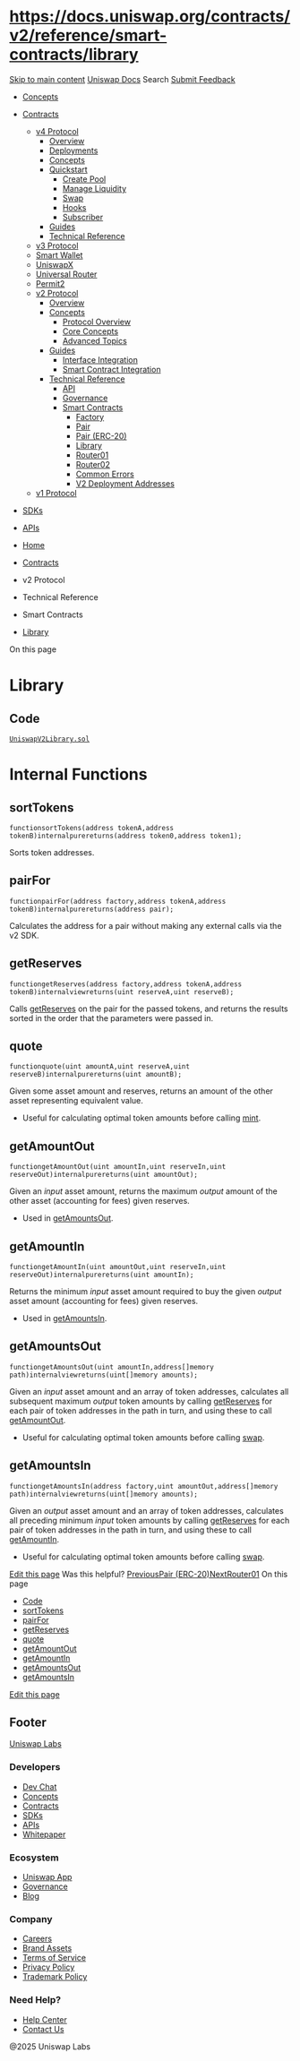 # https://docs.uniswap.org/contracts/v2/reference/smart-contracts/library

[Skip to main content](https://docs.uniswap.org/contracts/v2/reference/smart-contracts/library#__docusaurus_skipToContent_fallback)
[Uniswap Docs](https://docs.uniswap.org/)
Search
[Submit Feedback](https://docs.google.com/forms/d/e/1FAIpQLSdjSkZam8KiatL9XACRVxCHjDJjaPGbls77PCXDKFn4JwykXg/viewform)
  * [Concepts](https://docs.uniswap.org/concepts/overview)
  * [Contracts](https://docs.uniswap.org/contracts/v4/overview)
    * [v4 Protocol](https://docs.uniswap.org/contracts/v4/overview)
      * [Overview](https://docs.uniswap.org/contracts/v4/overview)
      * [Deployments](https://docs.uniswap.org/contracts/v4/deployments)
      * [Concepts](https://docs.uniswap.org/contracts/v4/concepts/v4-vs-v3)
      * [Quickstart](https://docs.uniswap.org/contracts/v4/quickstart/create-pool)
        * [Create Pool](https://docs.uniswap.org/contracts/v4/quickstart/create-pool)
        * [Manage Liquidity](https://docs.uniswap.org/contracts/v4/quickstart/manage-liquidity/setup-liquidity)
        * [Swap](https://docs.uniswap.org/contracts/v4/quickstart/swap)
        * [Hooks](https://docs.uniswap.org/contracts/v4/quickstart/hooks/setup)
        * [Subscriber](https://docs.uniswap.org/contracts/v4/quickstart/subscriber)
      * [Guides](https://docs.uniswap.org/contracts/v4/guides/hooks/your-first-hook)
      * [Technical Reference](https://docs.uniswap.org/contracts/v4/reference/errors/)
    * [v3 Protocol](https://docs.uniswap.org/contracts/v3/overview)
    * [Smart Wallet](https://docs.uniswap.org/contracts/smart-wallet/overview)
    * [UniswapX](https://docs.uniswap.org/contracts/uniswapx/overview)
    * [Universal Router](https://docs.uniswap.org/contracts/universal-router/overview)
    * [Permit2](https://docs.uniswap.org/contracts/permit2/overview)
    * [v2 Protocol](https://docs.uniswap.org/contracts/v2/overview)
      * [Overview](https://docs.uniswap.org/contracts/v2/overview)
      * [Concepts](https://docs.uniswap.org/contracts/v2/concepts/protocol-overview/how-uniswap-works)
        * [Protocol Overview](https://docs.uniswap.org/contracts/v2/concepts/protocol-overview/how-uniswap-works)
        * [Core Concepts](https://docs.uniswap.org/contracts/v2/concepts/core-concepts/swaps)
        * [Advanced Topics](https://docs.uniswap.org/contracts/v2/concepts/advanced-topics/fees)
      * [Guides](https://docs.uniswap.org/contracts/v2/guides/interface-integration/using-the-api)
        * [Interface Integration](https://docs.uniswap.org/contracts/v2/guides/interface-integration/using-the-api)
        * [Smart Contract Integration](https://docs.uniswap.org/contracts/v2/guides/smart-contract-integration/quick-start)
      * [Technical Reference](https://docs.uniswap.org/contracts/v2/reference/API/overview)
        * [API](https://docs.uniswap.org/contracts/v2/reference/API/overview)
        * [Governance](https://docs.uniswap.org/contracts/v2/reference/Governance/governance-reference)
        * [Smart Contracts](https://docs.uniswap.org/contracts/v2/reference/smart-contracts/factory)
          * [Factory](https://docs.uniswap.org/contracts/v2/reference/smart-contracts/factory)
          * [Pair](https://docs.uniswap.org/contracts/v2/reference/smart-contracts/pair)
          * [Pair (ERC-20)](https://docs.uniswap.org/contracts/v2/reference/smart-contracts/Pair-ERC-20)
          * [Library](https://docs.uniswap.org/contracts/v2/reference/smart-contracts/library)
          * [Router01](https://docs.uniswap.org/contracts/v2/reference/smart-contracts/router-01)
          * [Router02](https://docs.uniswap.org/contracts/v2/reference/smart-contracts/router-02)
          * [Common Errors](https://docs.uniswap.org/contracts/v2/reference/smart-contracts/common-errors)
          * [V2 Deployment Addresses](https://docs.uniswap.org/contracts/v2/reference/smart-contracts/v2-deployments)
    * [v1 Protocol](https://docs.uniswap.org/contracts/v1/overview)
  * [SDKs](https://docs.uniswap.org/sdk/v4/overview)
  * [APIs](https://docs.uniswap.org/api/subgraph/overview)


  * [Home](https://docs.uniswap.org/)
  * [Contracts](https://docs.uniswap.org/contracts/v4/overview)
  * v2 Protocol
  * Technical Reference
  * Smart Contracts
  * [Library](https://docs.uniswap.org/contracts/v2/reference/smart-contracts/library)


On this page
# Library
## Code[​](https://docs.uniswap.org/contracts/v2/reference/smart-contracts/library#code "Direct link to Code")
[`UniswapV2Library.sol`](https://github.com/Uniswap/uniswap-v2-periphery/blob/master/contracts/libraries/UniswapV2Library.sol)
# Internal Functions
## sortTokens[​](https://docs.uniswap.org/contracts/v2/reference/smart-contracts/library#sorttokens "Direct link to sortTokens")
```
functionsortTokens(address tokenA,address tokenB)internalpurereturns(address token0,address token1);
```

Sorts token addresses.
## pairFor[​](https://docs.uniswap.org/contracts/v2/reference/smart-contracts/library#pairfor "Direct link to pairFor")
```
functionpairFor(address factory,address tokenA,address tokenB)internalpurereturns(address pair);
```

Calculates the address for a pair without making any external calls via the v2 SDK.
## getReserves[​](https://docs.uniswap.org/contracts/v2/reference/smart-contracts/library#getreserves "Direct link to getReserves")
```
functiongetReserves(address factory,address tokenA,address tokenB)internalviewreturns(uint reserveA,uint reserveB);
```

Calls [getReserves](https://docs.uniswap.org/contracts/v2/reference/smart-contracts/pair#getreserves) on the pair for the passed tokens, and returns the results sorted in the order that the parameters were passed in.
## quote[​](https://docs.uniswap.org/contracts/v2/reference/smart-contracts/library#quote "Direct link to quote")
```
functionquote(uint amountA,uint reserveA,uint reserveB)internalpurereturns(uint amountB);
```

Given some asset amount and reserves, returns an amount of the other asset representing equivalent value.
  * Useful for calculating optimal token amounts before calling [mint](https://docs.uniswap.org/contracts/v2/reference/smart-contracts/pair#mint-1).


## getAmountOut[​](https://docs.uniswap.org/contracts/v2/reference/smart-contracts/library#getamountout "Direct link to getAmountOut")
```
functiongetAmountOut(uint amountIn,uint reserveIn,uint reserveOut)internalpurereturns(uint amountOut);
```

Given an _input_ asset amount, returns the maximum _output_ amount of the other asset (accounting for fees) given reserves.
  * Used in [getAmountsOut](https://docs.uniswap.org/contracts/v2/reference/smart-contracts/library#getamountsout).


## getAmountIn[​](https://docs.uniswap.org/contracts/v2/reference/smart-contracts/library#getamountin "Direct link to getAmountIn")
```
functiongetAmountIn(uint amountOut,uint reserveIn,uint reserveOut)internalpurereturns(uint amountIn);
```

Returns the minimum _input_ asset amount required to buy the given _output_ asset amount (accounting for fees) given reserves.
  * Used in [getAmountsIn](https://docs.uniswap.org/contracts/v2/reference/smart-contracts/library#getamountsin).


## getAmountsOut[​](https://docs.uniswap.org/contracts/v2/reference/smart-contracts/library#getamountsout "Direct link to getAmountsOut")
```
functiongetAmountsOut(uint amountIn,address[]memory path)internalviewreturns(uint[]memory amounts);
```

Given an _input_ asset amount and an array of token addresses, calculates all subsequent maximum _output_ token amounts by calling [getReserves](https://docs.uniswap.org/contracts/v2/reference/smart-contracts/library#getreserves) for each pair of token addresses in the path in turn, and using these to call [getAmountOut](https://docs.uniswap.org/contracts/v2/reference/smart-contracts/library#getamountout).
  * Useful for calculating optimal token amounts before calling [swap](https://docs.uniswap.org/contracts/v2/reference/smart-contracts/pair#swap-1).


## getAmountsIn[​](https://docs.uniswap.org/contracts/v2/reference/smart-contracts/library#getamountsin "Direct link to getAmountsIn")
```
functiongetAmountsIn(address factory,uint amountOut,address[]memory path)internalviewreturns(uint[]memory amounts);
```

Given an _output_ asset amount and an array of token addresses, calculates all preceding minimum _input_ token amounts by calling [getReserves](https://docs.uniswap.org/contracts/v2/reference/smart-contracts/library#getreserves) for each pair of token addresses in the path in turn, and using these to call [getAmountIn](https://docs.uniswap.org/contracts/v2/reference/smart-contracts/library#getamountin).
  * Useful for calculating optimal token amounts before calling [swap](https://docs.uniswap.org/contracts/v2/reference/smart-contracts/pair#swap-1).


[Edit this page](https://github.com/uniswap/uniswap-docs/tree/main/docs/contracts/v2/reference/smart-contracts/04-library.md)
Was this helpful?
[PreviousPair (ERC-20)](https://docs.uniswap.org/contracts/v2/reference/smart-contracts/Pair-ERC-20)[NextRouter01](https://docs.uniswap.org/contracts/v2/reference/smart-contracts/router-01)
On this page
  * [Code](https://docs.uniswap.org/contracts/v2/reference/smart-contracts/library#code)
  * [sortTokens](https://docs.uniswap.org/contracts/v2/reference/smart-contracts/library#sorttokens)
  * [pairFor](https://docs.uniswap.org/contracts/v2/reference/smart-contracts/library#pairfor)
  * [getReserves](https://docs.uniswap.org/contracts/v2/reference/smart-contracts/library#getreserves)
  * [quote](https://docs.uniswap.org/contracts/v2/reference/smart-contracts/library#quote)
  * [getAmountOut](https://docs.uniswap.org/contracts/v2/reference/smart-contracts/library#getamountout)
  * [getAmountIn](https://docs.uniswap.org/contracts/v2/reference/smart-contracts/library#getamountin)
  * [getAmountsOut](https://docs.uniswap.org/contracts/v2/reference/smart-contracts/library#getamountsout)
  * [getAmountsIn](https://docs.uniswap.org/contracts/v2/reference/smart-contracts/library#getamountsin)


[Edit this page](https://github.com/uniswap/uniswap-docs/tree/main/docs/contracts/v2/reference/smart-contracts/04-library.md)
## Footer
[Uniswap Labs](https://docs.uniswap.org/)
### Developers
  * [Dev Chat](https://discord.com/invite/uniswap)
  * [Concepts](https://docs.uniswap.org/concepts/overview)
  * [Contracts](https://docs.uniswap.org/contracts/v4/overview)
  * [SDKs](https://docs.uniswap.org/sdk/v4/overview)
  * [APIs](https://docs.uniswap.org/api/subgraph/overview)
  * [Whitepaper](https://app.uniswap.org/whitepaper-v4.pdf)


### Ecosystem
  * [Uniswap App](https://app.uniswap.org/)
  * [Governance](https://www.uniswapfoundation.org/governance)
  * [Blog](https://blog.uniswap.org/)


### Company
  * [Careers](https://boards.greenhouse.io/uniswaplabs)
  * [Brand Assets](https://github.com/Uniswap/brand-assets/raw/main/Uniswap%20Brand%20Assets.zip)
  * [Terms of Service](https://support.uniswap.org/hc/en-us/articles/30935100859661-Uniswap-Labs-Terms-of-Service)
  * [Privacy Policy](https://support.uniswap.org/hc/en-us/articles/30934457771405-Uniswap-Labs-Privacy-Policy)
  * [Trademark Policy](https://support.uniswap.org/hc/en-us/articles/30934762216973-Uniswap-Labs-Trademark-Guidelines)


### Need Help?
  * [Help Center](https://support.uniswap.org/)
  * [Contact Us](https://support.uniswap.org/hc/en-us/requests/new)


@2025 Uniswap Labs
[](https://github.com/uniswap/uniswap-docs)[](https://twitter.com/Uniswap)[](https://discord.com/invite/uniswap)
